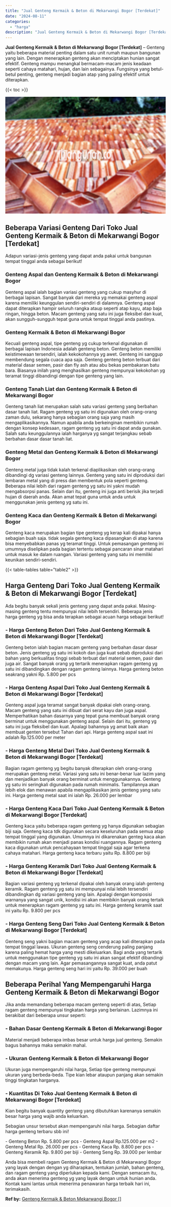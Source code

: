 ```yaml
---
title: "Jual Genteng Kermaik & Beton di Mekarwangi Bogor [Terdekat]"
date: "2024-08-11"
categories: 
  - "harga"
description: "Jual Genteng Kermaik & Beton di Mekarwangi Bogor [Terdekat]. Anda bisa membeli ragam Genteng Kermaik & Beton di Mekarwangi Bogor yang layak dengan dengan yg..."
---
```


**Jual Genteng Kermaik & Beton di Mekarwangi Bogor \[Terdekat\]** – Genteng yaitu beberapa material penting dalam satu unit rumah maupun bangunan yang lain. Dengan menerapkan genteng akan menciptakan hunian sangat efektif. Genteng mampu menangkal bermacam-macam jenis keadaan seperti cahaya matahari, hujan, dan lain sebagainya. Fungsinya yang betul-betul penting, genteng menjadi bagian atap yang paling efektif untuk diterapkan.

{{< toc >}}

![Jual Genteng Kermaik & Beton di Mekarwangi Bogor [Terdekat]](/images/genteng-minimalis-murah29.png)

## Beberapa Variasi Genteng Dari Toko Jual Genteng Kermaik & Beton di Mekarwangi Bogor \[Terdekat\]

Adapun variasi-jenis genteng yang dapat anda pakai untuk bangunan tempat tinggal anda sebagai berikut!

### Genteng Aspal dan Genteng Kermaik & Beton di Mekarwangi Bogor

Genteng aspal ialah bagian variasi genteng yang cukup masyhur di berbagai lapisan. Sangat banyak dari mereka yg memakai genteng aspal karena memiliki keunggulan sendiri-sendiri di dalamnya. Genteng aspal dapat diterapkan hampir seluruh rangka ataup seperti atap kayu, atap baja ringan, hingga beton. Macam genteng yang satu ini juga fleksibel dan kuat, akan sungguh-sungguh tepat guna untuk tempat tinggal anda pastinya.

### Genteng Kermaik & Beton di Mekarwangi Bogor

Kecuali genteng aspal, tipe genteng yg cukup terkenal digunakan di berbagai lapisan Indonesia adalah genteng beton. Genteng beton memiliki keistimewaan tersendiri, ialah kekokohannya yg awet. Genteng ini sanggup membendung segala cuaca apa saja. Genteng genteng beton terbuat dari material dasar semen, pasir dan fly ash atau abu bekas pembakaran batu bara. Biasanya inilah yang menghasilkan genteng mempunyai kekokohan yg teramat tinggi dibandingi dengan tipe genteng yang lain.

### Genteng Tanah Liat dan Genteng Kermaik & Beton di Mekarwangi Bogor

Genteng tanah liat merupakan salah satu variasi genteng yang berbahan dasar tanah liat. Ragam genteng yg satu ini digunakan oleh orang-orang zaman dulu, sekarang hanya sebagian orang saja yang masih mengaplikasikannya. Namun apabila anda berkeinginan membikin rumah dengan konsep kedesaan, ragam genteng yg satu ini dapat anda gunakan. Salah satu keunggulannya ialah harganya yg sangat terjangkau sebab berbahan dasar dasar tanah liat.

### Genteng Metal dan Genteng Kermaik & Beton di Mekarwangi Bogor

Genteng metal juga tidak kalah terkenal diaplikasikan oleh orang-orang dibandingi dg variasi genteng lainnya. Genteng yang satu ini diproduksi dari lembaran metal yang di press dan membentuk pola seperti genteng. Beberapa nilai lebih dari ragam genteng yg satu ini yakni mudah mengabsorpsi panas. Selain dari itu, genteng ini juga anti berisik jika terjadi hujan di daerah anda. Akan amat tepat guna untuk anda untuk menggunakan jenis genteng yg satu ini.

### Genteng Kaca dan Genteng Kermaik & Beton di Mekarwangi Bogor

Genteng kaca merupakan bagian tipe genteng yg kerap kali dipakai hanya sebagian buah saja. tidak segala genteng kaca dipasangkan di atap karena bisa menyebabkan panas yg teramat tinggi. Untuk pemasangan genteng ini umumnya diselipkan pada bagian tertentu sebagai pancaran sinar matahari untuk masuk ke dalam ruangan. Variasi genteng yang satu ini memiliki keunikan sendiri-sendiri.

{{< table-tables table="table2" >}}

## Harga Genteng Dari Toko Jual Genteng Kermaik & Beton di Mekarwangi Bogor \[Terdekat\]

Ada begitu banyak sekali jenis genteng yang dapat anda pakai. Masing-masing genteng tentu mempunyai nilai lebih tersendiri. Beberapa jenis harga genteng yg bisa anda terapkan sebagai acuan harga sebagai berikut!

### \- Harga Genteng Beton Dari Toko Jual Genteng Kermaik & Beton di Mekarwangi Bogor \[Terdekat\]

Genteng beton ialah bagian macam genteng yang berbahan dasar dasar beton. Jenis genteng yg satu ini kokoh dan juga kuat sebab diproduksi dari bahan yang berkualitas tinggi sebab terbuat dari material semen, pasir dan juga air. Sangat banyak orang yg tertarik menerapkan ragam genteng yg satu ini dibandingkan dengan ragam genteng lainnya. Harga genteng beton seakrang yakni Rp. 5.800 per pcs

### \- Harga Genteng Aspal Dari Toko Jual Genteng Kermaik & Beton di Mekarwangi Bogor \[Terdekat\]

Genteng aspal juga teramat sangat banyak dipakai oleh orang-orang. Macam genteng yang satu ini dibuat dari serat kayu dan juga aspal. Memperhatikan bahan dasarnya yang tepat guna membuat banyak orang berminat untuk menggunakan genteng aspal. Selain dari itu, genteng yg satu ini juga fleksibel dan kuat. Apalagi bahannya yg amat baik akan membuat genten tersebut Tahan dari api. Harga genteng aspal saat ini adalah Rp.125.000 per meter

### \- Harga Genteng Metal Dari Toko Jual Genteng Kermaik & Beton di Mekarwangi Bogor \[Terdekat\]

Bagian ragam genteng yg begitu banyak diterapkan oleh orang-orang merupakan genteng metal. Variasi yang satu ini benar-benar luar lazim yang dan menjadikan banyak orang berminat untuk menggunakannya. Genteng yg satu ini seringkali digunakan pada rumah minimalis. Tampilannya akan lebih elok dan menawan apabila mengaplikasikan jenis genteng yang satu ini. Harga genteng metal saat ini ialah Rp. 26.000 per lembar

### \- Harga Genteng Kaca Dari Toko Jual Genteng Kermaik & Beton di Mekarwangi Bogor \[Terdekat\]

Genteng kaca yaitu beberapa ragam genteng yg hanya digunakan sebagian biji saja. Genteng kaca tdk digunakan secara keseluruhan pada semua atap tempat tinggal yang digunakan. Umumnya ini dikarenakan genteg kaca akan membikin rumah akan menjadi panas kondisi ruangannya. Ragam genteng kaca digunakan untuk pencahayaan tempat tinggal saja agar terkena cahaya matahari. Harga genteng kaca terbaru yaitu Rp. 8.800 per biji

### \- Harga Genteng Keramik Dari Toko Jual Genteng Kermaik & Beton di Mekarwangi Bogor \[Terdekat\]

Bagian variasi genteng yg terkenal dipakai oleh banyak orang ialah genteng keramik. Ragam genteng yg satu ini mempunyai nilai lebih tersendiri dibandingkan dg variasi genteng yang lain. Apalagi dengan komposisi warnanya yang sangat unik, kondisi ini akan membikin banyak orang tertaik untuk menerapkan ragam genteng yg satu ini. Harga genteng keramik saat ini yaitu Rp. 9.800 per pcs

### \- Harga Genteng Seng Dari Toko Jual Genteng Kermaik & Beton di Mekarwangi Bogor \[Terdekat\]

Genteng seng yakni bagian macam genteng yang acap kali diterapkan pada tempat tinggal lawas. Ukuran genteng seng cenderung paling panjang karena paling hemat harga yang mesti dikeluarkan. Bagi anda yang tertarik untuk menggunakan tipe genteng yg satu ini akan sangat efektif dibandingi dengan macam yang lain. Agar pemasangannya sangat kuat, anda patut memakunya. Harga genteng seng hari ini yaitu Rp. 39.000 per buah

## Beberapa Perihal Yang Mempengaruhi Harga Genteng Kermaik & Beton di Mekarwangi Bogor

Jika anda memandang beberapa macam genteng seperti di atas, Setiap ragam genteng mempunyai tingkatan harga yang berlainan. Lazimnya ini berakibat dari beberapa unsur seperti:

### \- Bahan Dasar Genteng Kermaik & Beton di Mekarwangi Bogor

Material menjadi beberapa imbas besar untuk harga jual genteng. Semakin bagus bahannya maka semakin mahal.

### \- Ukuran Genteng Kermaik & Beton di Mekarwangi Bogor

Ukuran juga mempengaruhi nilai harga, Setiap tipe genteng mempunyai ukuran yang berbeda-beda. Tipe kian lebar ataupun panjang akan semakin tinggi tingkatan harganya.

### \- Kuantitas Di Toko Jual Genteng Kermaik & Beton di Mekarwangi Bogor \[Terdekat\]

Kian begitu banyak quantity genteng yang dibutuhkan karenanya semakin besar harga yang wajib anda keluarkan.

Sebagian unsur tersebut akan mempengaruhi nilai harga. Sebagian daftar harga genteng terbaru sbb ini!

\- Genteng Beton Rp. 5.800 per pcs - Genteng Aspal Rp.125.000 per m2 - Genteng Metal Rp. 26.000 per pcs - Genteng Kaca Rp. 8.800 per pcs - Genteng Keramik Rp. 9.800 per biji - Genteng Seng Rp. 39.000 per lembar

Anda bisa membeli ragam Genteng Kermaik & Beton di Mekarwangi Bogor yang layak dengan dengan yg diharapkan, tentukan jumlah, bahan genteng, dan ragam genteng yang diperlukan kepada kami. Dengan semacam itu, anda akan menerima genteng yg yang layak dengan untuk hunian anda. Kontak kami lantas untuk menerima penawaran harga terbaik hari ini, terimakasih.

**Ref by:**  [Genteng Kermaik & Beton  Mekarwangi Bogor []](https://id.wikipedia.org/wiki/Genteng)
